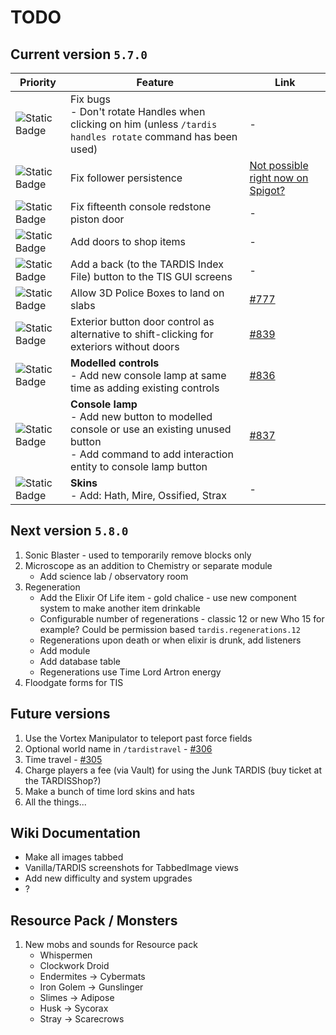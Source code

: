 # TODO

## Current version `5.7.0`

| Priority | Feature | Link |
| -------- | ------- | ---- |
| ![Static Badge](https://img.shields.io/badge/WIP-f90?style=flat-square) | Fix bugs<br>- Don't rotate Handles when clicking on him (unless `/tardis handles rotate` command has been used) | - |
| ![Static Badge](https://img.shields.io/badge/on%20hold-999?style=flat-square) | Fix follower persistence | [Not possible right now on Spigot?](https://www.spigotmc.org/threads/impossible-to-register-custom-nms-entities-in-1-21-due-to-chunk-crash.654410/) |
| ![Static Badge](https://img.shields.io/badge/3-06f?style=flat-square) | Fix fifteenth console redstone piston door | - |
| ![Static Badge](https://img.shields.io/badge/3-06f?style=flat-square) | Add doors to shop items | - |
| ![Static Badge](https://img.shields.io/badge/3-06f?style=flat-square) | Add a back (to the TARDIS Index File) button to the TIS GUI screens | - |
| ![Static Badge](https://img.shields.io/badge/2-390?style=flat-square) | Allow 3D Police Boxes to land on slabs | [#777](https://github.com/eccentricdevotion/TARDIS/issues/777) |
| ![Static Badge](https://img.shields.io/badge/2-390?style=flat-square) | Exterior button door control as alternative to shift-clicking for exteriors without doors | [#839](https://github.com/eccentricdevotion/TARDIS/issues/839) |
| ![Static Badge](https://img.shields.io/badge/1-f00?style=flat-square) | **Modelled controls**<br>- Add new console lamp at same time as adding existing controls | [#836](https://github.com/eccentricdevotion/TARDIS/issues/836) |
| ![Static Badge](https://img.shields.io/badge/1-f00?style=flat-square) | **Console lamp**<br>- Add new button to modelled console or use an existing unused button<br>- Add command to add interaction entity to console lamp button | [#837](https://github.com/eccentricdevotion/TARDIS/issues/837) |
| ![Static Badge](https://img.shields.io/badge/WIP-f90?style=flat-square) | **Skins** <br>- Add: Hath, Mire, Ossified, Strax | - |

## Next version `5.8.0`

1. Sonic Blaster - used to temporarily remove blocks only
2. Microscope as an addition to Chemistry or separate module
   - Add science lab / observatory room
3. Regeneration
    - Add the Elixir Of Life item - gold chalice - use new component system to make another item drinkable
    - Configurable number of regenerations - classic 12 or new Who 15 for example? Could be permission based `tardis.regenerations.12`
    - Regenerations upon death or when elixir is drunk, add listeners
    - Add module
    - Add database table
    - Regenerations use Time Lord Artron energy
4. Floodgate forms for TIS

## Future versions

1. Use the Vortex Manipulator to teleport past force fields
2. Optional world name in `/tardistravel` - [#306](https://github.com/eccentricdevotion/TARDIS/issues/306)
3. Time travel - [#305](https://github.com/eccentricdevotion/TARDIS/issues/305)
4. Charge players a fee (via Vault) for using the Junk TARDIS (buy ticket at the TARDISShop?)
5. Make a bunch of time lord skins and hats
6. All the things...

## Wiki Documentation

* Make all images tabbed
* Vanilla/TARDIS screenshots for TabbedImage views
* Add new difficulty and system upgrades
* ?

## Resource Pack / Monsters

1. New mobs and sounds for Resource pack
    * Whispermen
    * Clockwork Droid
    * Endermites -> Cybermats
    * Iron Golem -> Gunslinger
    * Slimes -> Adipose
    * Husk -> Sycorax
    * Stray -> Scarecrows
